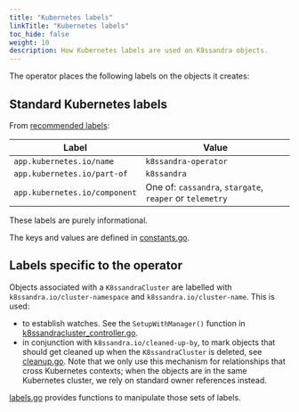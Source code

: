 ```yaml
---
title: "Kubernetes labels"
linkTitle: "Kubernetes labels"
toc_hide: false
weight: 10
description: How Kubernetes labels are used on K8ssandra objects.
---
```


The operator places the following labels on the objects it creates:

## Standard Kubernetes labels

From [recommended labels](https://kubernetes.io/docs/concepts/overview/working-with-objects/common-labels/):

| Label                         | Value                                                    |
|-------------------------------|----------------------------------------------------------|
| `app.kubernetes.io/name`      | `k8ssandra-operator`                                     |
| `app.kubernetes.io/part-of`   | `k8ssandra`                                              |
| `app.kubernetes.io/component` | One of: `cassandra`, `stargate`, `reaper` or `telemetry` |

These labels are purely informational.

The keys and values are defined in [constants.go](https://github.com/k8ssandra/k8ssandra-operator/blob/main/apis/k8ssandra/v1alpha1/constants.go).

## Labels specific to the operator

Objects associated with a `K8ssandraCluster` are labelled with `k8ssandra.io/cluster-namespace` and
`k8ssandra.io/cluster-name`. This is used:

* to establish watches. See the `SetupWithManager()` function in
  [k8ssandracluster_controller.go](https://github.com/k8ssandra/k8ssandra-operator/blob/main/controllers/k8ssandra/k8ssandracluster_controller.go).
* in conjunction with `k8ssandra.io/cleaned-up-by`, to mark objects that should get cleaned up when the
  `K8ssandraCluster` is deleted, see
  [cleanup.go](https://github.com/k8ssandra/k8ssandra-operator/blob/main/controllers/k8ssandra/cleanup.go).
  Note that we only use this mechanism for relationships that cross Kubernetes contexts; when the objects are in the same
  Kubernetes cluster, we rely on standard owner references instead.

[labels.go](https://github.com/k8ssandra/k8ssandra-operator/blob/main/pkg/labels/labels.go) provides functions to
manipulate those sets of labels.